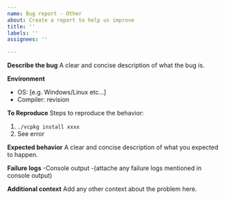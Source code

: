 ```yaml
---
name: Bug report - Other
about: Create a report to help us improve
title: ''
labels: ''
assignees: ''

---
```


**Describe the bug**
A clear and concise description of what the bug is.

**Environment**
- OS: [e.g. Windows/Linux etc...]
- Compiler: revision

**To Reproduce**
Steps to reproduce the behavior:
1. `./vcpkg install xxxx`
2. See error

**Expected behavior**
A clear and concise description of what you expected to happen.

**Failure logs** 
-Console output
-(attache any failure logs mentioned in console output)

**Additional context**
Add any other context about the problem here.

